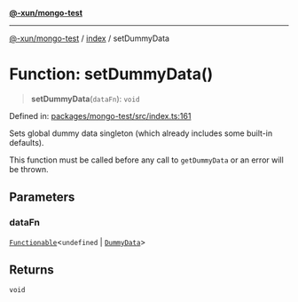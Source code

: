 [**@-xun/mongo-test**](../../README.md)

***

[@-xun/mongo-test](../../README.md) / [index](../README.md) / setDummyData

# Function: setDummyData()

> **setDummyData**(`dataFn`): `void`

Defined in: [packages/mongo-test/src/index.ts:161](https://github.com/Xunnamius/mongo-utils/blob/78da2e96c8ecb2db1e9e0e0ecca9e2e7a885109d/packages/mongo-test/src/index.ts#L161)

Sets global dummy data singleton (which already includes some built-in
defaults).

This function must be called before any call to `getDummyData` or an error
will be thrown.

## Parameters

### dataFn

[`Functionable`](../type-aliases/Functionable.md)\<`undefined` \| [`DummyData`](../type-aliases/DummyData.md)\>

## Returns

`void`
